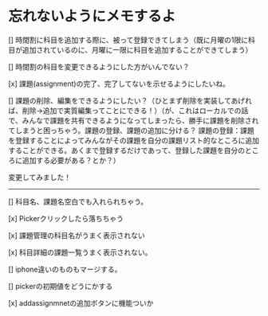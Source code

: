 #  忘れないようにメモするよ

[] 時間割に科目を追加する際に、被って登録できてしまう（既に月曜の1限に科目が追加されているのに、月曜に一限に科目を追加することができてしまう）

[] 時間割の科目を変更できるようにした方がいんでない？

[x] 課題(assignment)の完了、完了してないを示せるようにしたいね。

[] 課題の削除、編集をできるようにしたい？（ひとまず削除を実装してあげれば、削除→追加で実質編集ってことにできる！）（が、これはローカルでの話で、みんなで課題を共有できるようになってしまったら、勝手に課題を削除されてしまうと困っちゃう。課題の登録、課題の追加に分ける？
    課題の登録：課題を登録することによってみんながその課題を自分の課題リスト的なところに追加することができる。あくまで登録するだけであって、登録した課題を自分のところに追加する必要がある？とか？）
    
    

変更してみました！


---

[] 科目名、課題名空白でも入れられちゃう。

[x] Pickerクリックしたら落ちちゃう

[x] 課題管理の科目名がうまく表示されない

[x] 科目詳細の課題一覧うまく表示されない。

[] iphone違いのものもマージする。

[] pickerの初期値をどうにかする

[x] addassignmnetの追加ボタンに機能ついか


